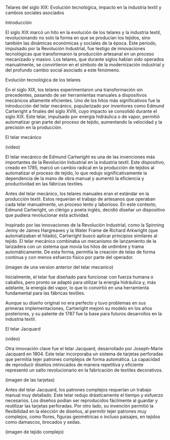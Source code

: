 Telares del siglo XIX: Evolución tecnológica, impacto en la industria textil y cambios sociales asociados

Introducción

El siglo XIX marcó un hito en la evolución de los telares y la industria textil, revolucionando no solo la
 forma en que se producían los tejidos, sino también las dinámicas económicas y sociales de la época. Este periodo,
  impulsado por la Revolución Industrial, fue testigo de innovaciones tecnológicas que transformaron la producción 
  artesanal en un proceso mecanizado y masivo. Los telares, que durante siglos habían sido operados manualmente, se 
  convirtieron en el símbolo de la modernización industrial y del profundo cambio social asociado a este fenómeno.

Evolución tecnológica de los telares

En el siglo XIX, los telares experimentaron una transformación sin precedentes, pasando de ser herramientas manuales
 a dispositivos mecánicos altamente eficientes. Uno de los hitos más significativos fue la introducción del telar
 mecánico, popularizado por inventores como Edmund Cartwright a finales del siglo XVIII, cuyo impacto se consolidó
 durante el siglo XIX. Este telar, impulsado por energía hidráulica o de vapor, permitió automatizar gran parte del
 proceso de tejido, aumentando la velocidad y la precisión en la producción.

El telar mecánico

(video)

El telar mecánico de Edmund Cartwright es una de las invenciones más importantes de la Revolución Industrial en la
 industria textil. Este dispositivo, creado en 1785, marcó un cambio radical en la producción de tejidos al automatizar
 el proceso de tejido, lo que redujo significativamente la dependencia de la mano de obra manual y aumentó la eficiencia
 y productividad en las fábricas textiles.

Antes del telar mecánico, los telares manuales eran el estándar en la producción textil. Estos requerían el trabajo de
 artesanos que operaban cada telar manualmente, un proceso lento y laborioso. En este contexto, Edmund Cartwright,
 un clérigo y poeta inglés, decidió diseñar un dispositivo que pudiera revolucionar esta actividad.

Inspirado por las innovaciones de la Revolución Industrial, como la Spinning Jenny de James Hargreaves y la Water Frame
 de Richard Arkwright (que automatizaban el hilado), Cartwright buscó aplicar principios similares al tejido. El telar
 mecánico combinaba un mecanismo de lanzamiento de la lanzadera con un sistema que movía los hilos de urdimbre y trama
 automáticamente. De esta forma, permitía la creación de telas de forma continua y con menos esfuerzo físico por parte del operador.

(imagen de una version anterior del telar mecanico)

Inicialmente, el telar fue diseñado para funcionar con fuerza humana o caballos, pero pronto se adaptó para utilizar la energía 
hidráulica y, más adelante, la energía del vapor, lo que lo convirtió en una herramienta fundamental para las fábricas textiles.

Aunque su diseño original no era perfecto y tuvo problemas en sus primeras implementaciones, Cartwright mejoró su modelo en los
 años posteriores, y su patente de 1787 fue la base para futuros desarrollos en la industria textil.

El telar Jacquard

(video)

Otra innovación clave fue el telar Jacquard, desarrollado por Joseph-Marie Jacquard en 1804. Este telar incorporaba
 un sistema de tarjetas perforadas que permitía tejer patrones complejos de forma automática. La capacidad de 
reproducir diseños intrincados de manera repetitiva y eficiente representó un salto revolucionario en la fabricación
 de textiles decorativos.

 (imagen de las tarjetas)

Antes del telar Jacquard, los patrones complejos requerían un trabajo manual muy detallado. Este telar redujo 
drásticamente el tiempo y esfuerzo necesarios. Los diseños podían ser reproducidos fácilmente al guardar y reutilizar 
las tarjetas perforadas. Por otro lado, su invención permitió la flexibilidad en la elección de diseños, al permitir
 tejer patrones muy complejos, como flores, figuras geométricas o incluso paisajes, en tejidos como damascos, brocados y sedas.

(imagen de tejido complejo)
